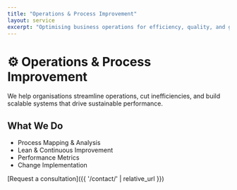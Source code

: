 ```yaml
---
title: "Operations & Process Improvement"
layout: service
excerpt: "Optimising business operations for efficiency, quality, and growth."
---
```


# ⚙️ Operations & Process Improvement

We help organisations streamline operations, cut inefficiencies, and build scalable systems that drive sustainable performance.

## What We Do
- Process Mapping & Analysis
- Lean & Continuous Improvement
- Performance Metrics
- Change Implementation

[Request a consultation]({{ '/contact/' | relative_url }})
